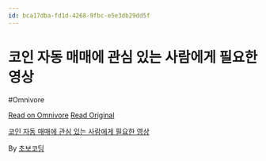 ```yaml
---
id: bca17dba-fd1d-4268-9fbc-e5e3db29dd5f
---
```


# 코인 자동 매매에 관심 있는 사람에게 필요한 영상
#Omnivore
 
[Read on Omnivore](https://omnivore.app/me/https-youtube-com-watch-v-no-2-sv-ni-me-8-191748879fc)
[Read Original](https://youtube.com/watch?v=No2SvNI_me8)
 
[코인 자동 매매에 관심 있는 사람에게 필요한 영상](https://youtube.com/watch?v=No2SvNI%5Fme8)

By [초보코딩](https://www.youtube.com/@chobocoding)